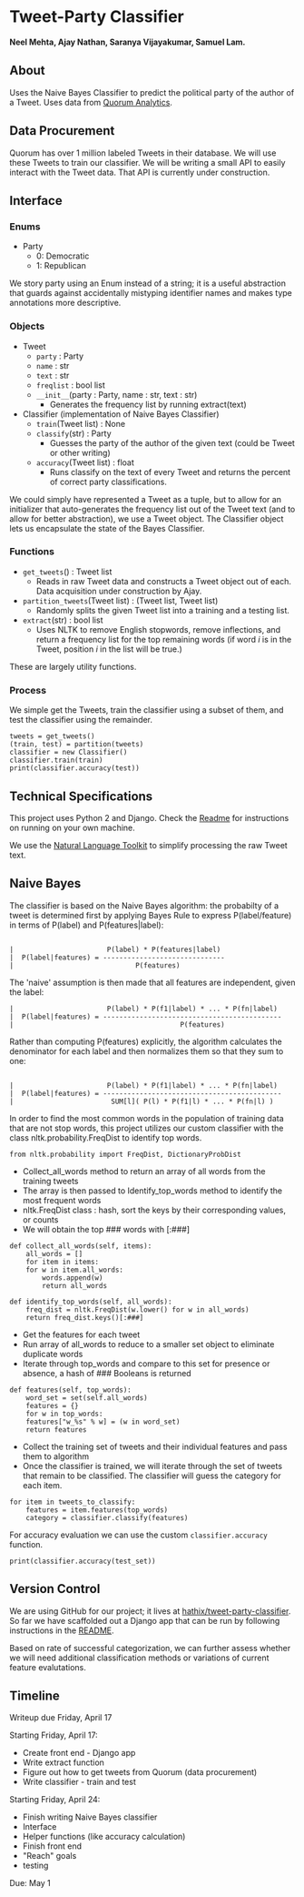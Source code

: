 # Tweet-Party Classifier
**Neel Mehta, Ajay Nathan, Saranya Vijayakumar, Samuel Lam.**

## About
Uses the Naive Bayes Classifier to predict the political party of the author of a Tweet. Uses data from [Quorum Analytics](https://quorum.us).

## Data Procurement
Quorum has over 1 million labeled Tweets in their database. We will use these Tweets to train our classifier. We will be writing a small API to easily interact with the Tweet data. That API is currently under construction. 

## Interface

### Enums
* Party
  * 0: Democratic
  * 1: Republican
 
We story party using an Enum instead of a string; it is a useful abstraction that guards against accidentally mistyping identifier names and makes type annotations more descriptive.

### Objects

* Tweet
  * `party` : Party
  * `name` : str
  * `text` : str
  * `freqlist` : bool list
  * `__init__`(party : Party, name : str, text : str)
    * Generates the frequency list by running extract(text)
* Classifier (implementation of Naive Bayes Classifier)
  * `train`(Tweet list) : None
  * `classify`(str) : Party
    * Guesses the party of the author of the given text (could be Tweet or other writing)
  * `accuracy`(Tweet list) : float
    * Runs classify on the text of every Tweet and returns the percent of correct party classifications.

We could simply have represented a Tweet as a tuple, but to allow for an initializer that auto-generates the frequency list out of the Tweet text (and to allow for better abstraction), we use a Tweet object. The Classifier object lets us encapsulate the state of the Bayes Classifier.

### Functions
* `get_tweets`() : Tweet list
  * Reads in raw Tweet data and constructs a Tweet object out of each. Data acquisition under construction by Ajay.
* `partition_tweets`(Tweet list) : (Tweet list, Tweet list)
  * Randomly splits the given Tweet list into a training and a testing list.
* `extract`(str) : bool list
  * Uses NLTK to remove English stopwords, remove inflections, and return a frequency list for the top remaining words (if word *i* is in the Tweet, position *i* in the list will be true.)
 
These are largely utility functions.

### Process

We simple get the Tweets, train the classifier using a subset of them, and test the classifier using the remainder.

```
tweets = get_tweets()
(train, test) = partition(tweets)
classifier = new Classifier()
classifier.train(train)
print(classifier.accuracy(test))
```

## Technical Specifications
This project uses Python 2 and Django. Check the [Readme](https://github.com/hathix/tweet-party-classifier/blob/master/README.md) for instructions on running on your own machine.

We use the [Natural Language Toolkit](http://www.nltk.org/) to simplify processing the raw Tweet text.

## Naive Bayes 

The classifier is based on the Naive Bayes algorithm: the probabilty of a tweet is determined first by applying Bayes Rule to express P(label/feature) in terms of P(label) and P(features|label):

```

|                       P(label) * P(features|label)
|  P(label|features) = ------------------------------
|                              P(features)

```

The 'naive' assumption is then made that all features are independent, given the label:

```
|                       P(label) * P(f1|label) * ... * P(fn|label)
|  P(label|features) = --------------------------------------------
|                                         P(features)

```

Rather than computing P(features) explicitly, the algorithm
calculates the denominator for each label and then normalizes them so that they
sum to one:

```

|                       P(label) * P(f1|label) * ... * P(fn|label)
|  P(label|features) = --------------------------------------------
|                        SUM[l]( P(l) * P(f1|l) * ... * P(fn|l) )

```

In order to find the most common words in the population of training data that are not stop words, this project utilizes our custom classifier with the class nltk.probability.FreqDist to identify top words.

```
from nltk.probability import FreqDist, DictionaryProbDist

```

- Collect_all_words method to return an array of all words from the training tweets
- The array is then passed to Identify_top_words method to identify the most frequent words
- nltk.FreqDist class : hash, sort the keys by their corresponding values, or counts
- We will obtain the top ### words with [:###]

```
def collect_all_words(self, items):
	all_words = []
	for item in items:
	for w in item.all_words:
		words.append(w)
		return all_words

def identify_top_words(self, all_words):
    freq_dist = nltk.FreqDist(w.lower() for w in all_words)
    return freq_dist.keys()[:###]
```

- Get the features for each tweet
- Run array of all_words to reduce to a smaller set object to eliminate duplicate words
- Iterate through top_words and compare to this set for presence or absence, a hash of ### Booleans is returned

```
def features(self, top_words):
    word_set = set(self.all_words)
    features = {}
    for w in top_words:
    features["w_%s" % w] = (w in word_set)
    return features

```

- Collect the training set of tweets and their individual features and pass them to algorithm
- Once the classifier is trained, we will iterate through the set of tweets that remain to be classified. The classifier will guess the category for each item.

```
for item in tweets_to_classify:
	features = item.features(top_words)
	category = classifier.classify(features)
```

For accuracy evaluation we can use the custom `classifier.accuracy` function.

```
print(classifier.accuracy(test_set))
```

## Version Control

We are using GitHub for our project; it lives at [hathix/tweet-party-classifier](https://github.com/hathix/tweet-party-classifier). So far we have scaffolded out a Django app that can be run by following instructions in the [README](https://github.com/hathix/tweet-party-classifier/blob/master/README.md).

Based on rate of successful categorization, we can further assess whether we will need additional classification methods or variations of current feature evalutations.

## Timeline
Writeup due Friday, April 17

Starting Friday, April 17:

- Create front end - Django app
- Write extract function
- Figure out how to get tweets from Quorum (data procurement)
- Write classifier - train and test

Starting Friday, April 24:

- Finish writing Naive Bayes classifier
- Interface
- Helper functions (like accuracy calculation)
- Finish front end
- "Reach" goals
- testing

Due: May 1
